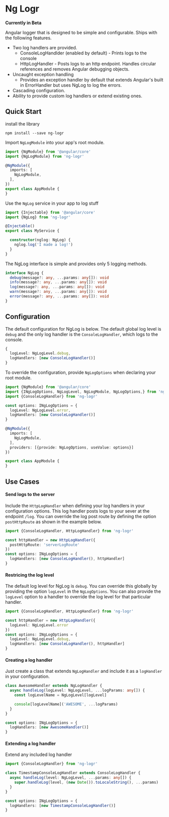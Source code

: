 
# Ng Logr
**Currently in Beta**

Angular logger that is designed to be simple and configurable.  Ships with the following features.
- Two log handlers are provided.
  - ConsoleLogHandlder (enabled by default) - Prints logs to the console
  - HttpLogHandler - Posts logs to an http endpoint.  Handles circular references and removes Angular debugging objects.
- Uncaught exception handling
  - Provides an exception handler by default that extends Angular's built in ErrorHandler but uses NgLog to log the errors.
- Cascading configuration.
- Ability to provide custom log handlers or extend existing ones.

## Quick Start
install the library

`npm install --save ng-logr`

Import `NgLogModule` into your app's root module.
```typescript
import {NgModule} from '@angular/core'
import {NgLogModule} from 'ng-logr'

@NgModule({
  imports: [
    NgLogModule,
  ],
})
export class AppModule {
}
```

Use the `NgLog` service in your app to log stuff

```typescript
import {Injectable} from '@angular/core'
import {NgLog} from 'ng-logr'

@Injectable()
export class MyService {

  constructor(nglog: NgLog) { 
    nglog.log('I made a log!')
  }
}
```

The NgLog interface is simple and provides only 5 logging methods.

```typescript
interface NgLog {
  debug(message?: any, ...params: any[]): void
  info(message?: any, ...params: any[]): void
  log(message?: any, ...params: any[]): void
  warn(message?: any, ...params: any[]): void
  error(message?: any, ...params: any[]): void
}
```

## Configuration

The default configuration for NgLog is below.  The default global log level is `debug` and the only log handler is the `ConsoleLogHandler`, which logs to the console.

```typescript
{
  logLevel: NgLogLevel.debug,
  logHandlers: [new ConsoleLogHandler()]
}
```

To override the configuration, provide `NgLogOptions` when declaring your root module.

```typescript
import {NgModule} from '@angular/core'
import {INgLogOptions, NgLogLevel, NgLogModule, NgLogOptions,} from 'ng-logr'
import {ConsoleLogHandler} from 'ng-logr'

const options: INgLogOptions = {
  logLevel: NgLogLevel.error,
  logHandlers: [new ConsoleLogHandler()]
}

@NgModule({
  imports: [
    NgLogModule,
  ],
  providers: [{provide: NgLogOptions, useValue: options}]
})

export class AppModule {
}
```

## Use Cases

#### Send logs to the server

Include the `HttpLogHandler` when defining your log handlers in your configuration options.  This log handler posts logs to your sever at the endpoint `/log`.  You can override the log post route by defining the option `postHttpRoute` as shown in the example below.
```typescript
import {ConsoleLogHandler, HttpLogHandler} from 'ng-logr'

const httpHandler = new HttpLogHandler({
  postHttpRoute: 'serverLogRoute'
})
const options: INgLogOptions = {
  logHandlers: [new ConsoleLogHandler(), httpHandler]
}
```
#### Restricing the log level

The default log level for NgLog is `debug`.  You can override this globally by providing the option `logLevel` in the `NgLogOptions`.  You can also provide the `logLevel` option to a handler to override the log level for that particular handler.
```typescript
import {ConsoleLogHandler, HttpLogHandler} from 'ng-logr'

const httpHandler = new HttpLogHandler({
  logLevel: NgLogLevel.error
})
const options: INgLogOptions = {
  logLevel: NgLogLevel.debug,
  logHandlers: [new ConsoleLogHandler(), httpHandler]
}
```

#### Creating a log handler

Just create a class that extends `NgLogHandler` and include it as a `logHandler` in your configuration.

```typescript
class AwesomeHandler extends NgLogHandler {
  async handleLog(logLevel: NgLogLevel, ...logParams: any[]) {
    const logLevelName = NgLogLevel[logLevel]

    console[logLevelName]('AWESOME', ...logParams)
  }
}

const options: INgLogOptions = {
  logHandlers: [new AwesomeHandler()]
}
```

#### Extending a log handler

Extend any included log handler

```typescript
import {ConsoleLogHandler} from 'ng-logr'

class TimestampConsoleLogHandler extends ConsoleLogHandler {
  async handleLog(level: NgLogLevel, ...params: any[]) {
    super.handleLog(level, (new Date()).toLocaleString(), ...params)
  }
}

const options: INgLogOptions = {
  logHandlers: [new TimestampConsoleLogHandler()]
}
```
